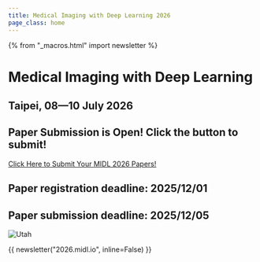 ```yaml
---
title: Medical Imaging with Deep Learning 2026
page_class: home
---
```

{% from "_macros.html" import newsletter %}

# Medical Imaging with Deep Learning
## Taipei, 08—10 July 2026
## Paper Submission is Open! Click the button to submit!

<p class="button">
  <a href="https://2026.midl.io/call-for-papers" target="_blank">Click Here to Submit Your MIDL 2026 Papers!</a>
</p>

## Paper registration deadline: 2025/12/01
## Paper submission deadline: 2025/12/05

<p class="primary-photo centered">
    <img alt="Utah" src="/images/Taipei1_small.jpg">
</p>

{{ newsletter("2026.midl.io", inline=False) }}

